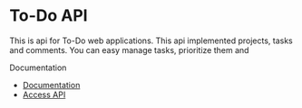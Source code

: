 # To-Do API

This is api for To-Do web applications.
This api implemented projects, tasks and comments.
You can easy manage tasks, prioritize them and 

Documentation

- [Documentation](https://to-do-api-fj1.herokuapp.com/api/v1/docs/documentation.html)
- [Access API](https://to-do-api-fj1.herokuapp.com)
